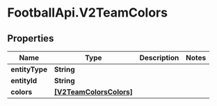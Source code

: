 # FootballApi.V2TeamColors

## Properties
Name | Type | Description | Notes
------------ | ------------- | ------------- | -------------
**entityType** | **String** |  | 
**entityId** | **String** |  | 
**colors** | [**[V2TeamColorsColors]**](V2TeamColorsColors.md) |  | 

